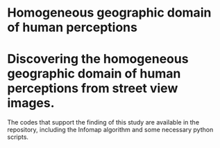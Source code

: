 # Homogeneous geographic domain of human perceptions
# Discovering the homogeneous geographic domain of human perceptions from street view images.
 The codes that support the finding of this study are available in the repository, including the Infomap algorithm and some necessary python scripts.
